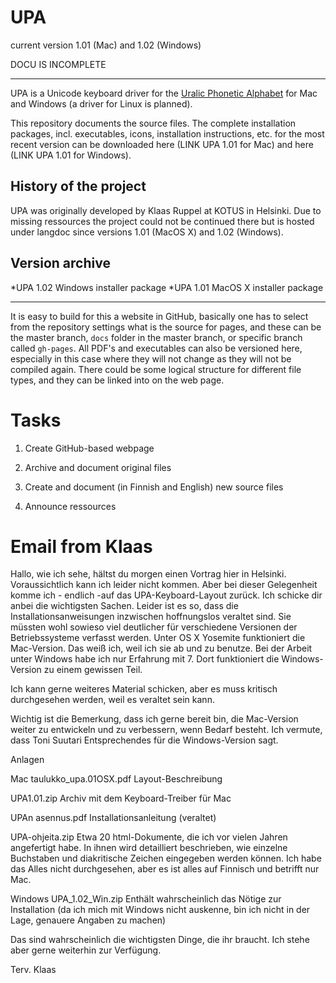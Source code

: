 
# UPA

current version 1.01 (Mac) and 1.02 (Windows)

DOCU IS INCOMPLETE

---

UPA is a Unicode keyboard driver for the [Uralic Phonetic Alphabet](https://en.wikipedia.org/wiki/Uralic_Phonetic_Alphabet) for Mac and Windows (a driver for Linux is planned).

This repository documents the source files. The complete installation packages, incl. executables, icons, installation instructions, etc. for the most recent version can be downloaded here (LINK UPA 1.01 for Mac) and here (LINK UPA 1.01 for Windows).

## History of the project

UPA was originally developed by Klaas Ruppel at KOTUS in Helsinki. Due to missing ressources the project could not be continued there but is hosted under langdoc since versions 1.01 (MacOS X) and 1.02 (Windows).

## Version archive

*UPA 1.02 Windows installer package
*UPA 1.01 MacOS X installer package

---

It is easy to build for this a website in GitHub, basically one has to select from the repository settings what is the source for pages, and these can be the master branch, `docs` folder in the master branch, or specific branch called `gh-pages`. All PDF's and executables can also be versioned here, especially in this case where they will not change as they will not be compiled again. There could be some logical structure for different file types, and they can be linked into on the web page.

# Tasks

1. Create GitHub-based webpage

2. Archive and document original files

3. Create and document (in Finnish and English) new source files

4. Announce ressources

# Email from Klaas

Hallo,
wie ich sehe, hältst du morgen einen Vortrag hier in Helsinki. Voraussichtlich kann ich leider nicht kommen. Aber bei dieser Gelegenheit komme ich - endlich -auf das UPA-Keyboard-Layout zurück.
Ich schicke dir anbei die wichtigsten Sachen. Leider ist es so, dass die Installationsanweisungen inzwischen hoffnungslos veraltet sind. Sie müssten wohl sowieso viel deutlicher für verschiedene Versionen der Betriebssysteme verfasst werden. Unter OS X Yosemite funktioniert die Mac-Version. Das weiß ich, weil ich sie ab und zu benutze. Bei der Arbeit unter Windows habe ich nur Erfahrung mit 7. Dort funktioniert die Windows-Version zu einem gewissen Teil.
 
Ich kann gerne weiteres Material schicken, aber es muss kritisch durchgesehen werden, weil es veraltet sein kann.
 
Wichtig ist die Bemerkung, dass ich gerne bereit bin, die Mac-Version weiter zu entwickeln und zu verbessern, wenn Bedarf besteht. Ich vermute, dass Toni Suutari Entsprechendes für die Windows-Version sagt.
 
 
Anlagen
 
Mac
taulukko_upa.01OSX.pdf
Layout-Beschreibung
 
UPA1.01.zip
Archiv mit dem Keyboard-Treiber für Mac
 
UPAn asennus.pdf
Installationsanleitung (veraltet)
 
UPA-ohjeita.zip
Etwa 20 html-Dokumente, die ich vor vielen Jahren angefertigt habe. In ihnen wird detailliert beschrieben, wie einzelne Buchstaben und diakritische Zeichen eingegeben werden können. Ich habe das Alles nicht durchgesehen, aber es ist alles auf Finnisch und betrifft nur Mac.
 
Windows
UPA_1.02_Win.zip
Enthält wahrscheinlich das Nötige zur Installation (da ich mich mit Windows nicht auskenne, bin ich nicht in der Lage, genauere Angaben zu machen)
 
 
Das sind wahrscheinlich die wichtigsten Dinge, die ihr braucht. Ich stehe aber gerne weiterhin zur Verfügung.
 
Terv. Klaas
 
